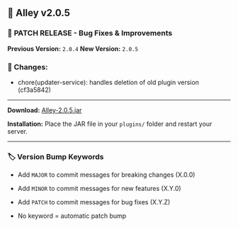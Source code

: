 ## 🎉 Alley v2.0.5

### 🔧 **PATCH RELEASE** - Bug Fixes & Improvements

**Previous Version:** `2.0.4`
**New Version:** `2.0.5`

### 📝 Changes:

- chore(updater-service): handles deletion of old plugin version (cf3a5842)

---
**Download:** [Alley-2.0.5.jar](https://github.com/RevereInc/alley-practice/releases/download/v2.0.5/Alley-2.0.5.jar)

**Installation:** Place the JAR file in your `plugins/` folder and restart your server.

---
### 🏷️ Version Bump Keywords

- Add `MAJOR` to commit messages for breaking changes (X.0.0)

- Add `MINOR` to commit messages for new features (X.Y.0)

- Add `PATCH` to commit messages for bug fixes (X.Y.Z)

- No keyword = automatic patch bump

